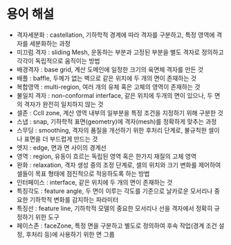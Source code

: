 # 용어 해설

* 격자세분화 : castellation, 기하학적 경계에 따라 격자를 구분하고, 특정 영역에 격자를 세분화하는 과정
* 미끄럼 격자 : sliding Mesh, 운동하는 부분과 고정된 부분을 별도 격자로 정의하고 각각이 독립적으로 움직이는 방법
* 배경격자 : base grid, 계산 도메인에 일정한 크기의 육면체 격자를 만든 것
* 배플 : baffle, 두께가 없는 벽으로 같은 위치에 두 개의 면이 존재하는 것
* 복합영역 : multi-region, 여러 개의 유체 혹은 고체의 영역이 존재하는 것 
* 불일치 격자 : non-conformal interface, 같은 위치에 두개의 면이 있으나, 두 면의 격자가 완전히 일치하지 않는 것
* 셀존 : Ccll zone, 계산 영역 내부의 일부분을 특정 조건을 지정하기 위해 구분한 것
* 스냅 : snap, 기하학적 표면(geometry)에 격자(mesh)를 정확하게 맞추는 과정
* 스무딩 : smoothing, 격자의 품질을 개선하기 위한 후처리 단계로, 불규칙한 셀이나 표면을 더 부드럽게 만드는 것 
* 엣지 : edge, 면과 면 사이의 경계선
* 영역 : region, 유동이 흐르는 독립된 영역 혹은 한가지 재질의 고체 영역
* 완화 : relaxation, 격자 생성 중의 조정 단계로, 셀의 위치와 크기 변화를 제어하여 셀들이 목표 형태에 점진적으로 적응하도록 하는 방법
* 인터페이스 : interface, 같은 위치에 두 개의 면이 존재하는 것
* 특징각도 : feature angle, 두 면이 이루는 각도를 기준으로 날카로운 모서리나 중요한 기하학적 변화를 감지하는 파라미터 
* 특징선 : feature line, 기하학적 모델의 중요한 모서리나 선을 격자에서 정확히 규정하기 위한 도구
* 페이스존 : faceZone, 특정 면을 구분하고 별도로 정의하여 후속 작업(경계 조건 설정, 후처리 등)에 사용하기 위한 면 그룹 


